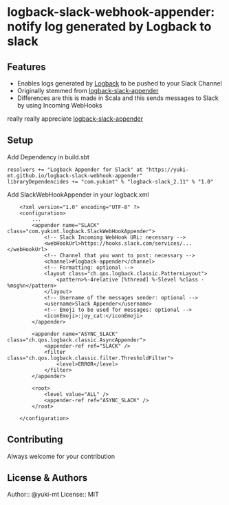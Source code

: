 # logback-slack-webhook-appender: notify log generated by Logback to slack
## Features
- Enables logs generated by [Logback](http://logback.qos.ch/) to be pushed to your Slack Channel
- Originally stemmed from [logback-slack-appender](https://github.com/maricn/logback-slack-appender)
- Differences are this is made in Scala and this sends messages to Slack by using Incoming WebHooks

really really appreciate [logback-slack-appender](https://github.com/maricn/logback-slack-appender)

## Setup
Add Dependency in build.sbt
```
resolvers += "Logback Appender for Slack" at "https://yuki-mt.github.io/logback-slack-webhook-appender"
libraryDependencides += "com.yukimt" % "logback-slack_2.11" % "1.0"
```

Add SlackWebHookAppender in your logback.xml
```
    <?xml version="1.0" encoding="UTF-8" ?>
    <configuration>
        ...
        <appender name="SLACK" class="com.yukimt.logback.SlackWebHookAppender">
            <!-- Slack Incoming WebHook URL: necessary -->
            <webHookUrl>https://hooks.slack.com/services/...</webHookUrl>
            <!-- Channel that you want to post: necessary -->
            <channel>#logback-appender</channel>
            <!-- Formatting: optional -->
            <layout class="ch.qos.logback.classic.PatternLayout">
                <pattern>%-4relative [%thread] %-5level %class - %msg%n</pattern>
            </layout>
            <!-- Username of the messages sender: optional -->
            <username>Slack Appender</username>
            <!-- Emoji to be used for messages: optional -->
            <iconEmoji>:joy_cat:</iconEmoji>
        </appender>

        <appender name="ASYNC_SLACK" class="ch.qos.logback.classic.AsyncAppender">
            <appender-ref ref="SLACK" />
            <filter class="ch.qos.logback.classic.filter.ThresholdFilter">
                <level>ERROR</level>
            </filter>
        </appender>

        <root>
            <level value="ALL" />
            <appender-ref ref="ASYNC_SLACK" />
        </root>

    </configuration>
```

## Contributing
Always welcome for your contribution

## License & Authors
Author:: @yuki-mt
License:: MIT
